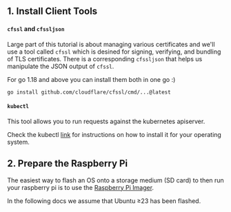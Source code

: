 ## 1. Install Client Tools

#### `cfssl` and `cfssljson`

Large part of this tutorial is about managing various certificates and we'll use a tool called `cfssl` which is desined for signing, verifying, and bundling of TLS certificates. There is a corresponding `cfssljson` that helps us manipulate the JSON output of `cfssl`. 

For go 1.18 and above you can install them both in one go :)

```
go install github.com/cloudflare/cfssl/cmd/...@latest 
```

#### `kubectl`

This tool allows you to run requests against the kubernetes apiserver.

Check the kubectl [link](https://kubernetes.io/docs/tasks/tools/) for instructions on how to install it for your operating system. 


## 2. Prepare the Raspberry Pi

The easiest way to flash an OS onto a storage medium (SD card) to then run your raspberry pi is to use the 
[Raspberry Pi Imager](https://www.raspberrypi.com/software/).

In the following docs we assume that Ubuntu ≥23 has been flashed.
